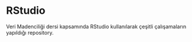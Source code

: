 # RStudio
Veri Madenciliği dersi kapsamında RStudio kullanılarak çeşitli çalışamaların yapıldığı repository.
